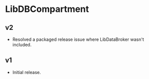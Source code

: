 # LibDBCompartment

## v2
- Resolved a packaged release issue where LibDataBroker wasn't included.

## v1

- Initial release.
